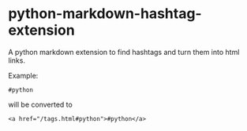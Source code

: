 # python-markdown-hashtag-extension

A python markdown extension to find hashtags and turn them into html links.

Example:

	#python

will be converted to

	<a href="/tags.html#python">#python</a>

